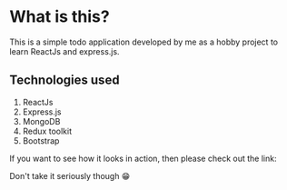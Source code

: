 # What is this?

This is a simple todo application developed by me as a hobby project to learn ReactJs and express.js.

## Technologies used

1. ReactJs
2. Express.js
3. MongoDB
4. Redux toolkit
5. Bootstrap

If you want to see how it looks in action, then please check out the link:

Don't take it seriously though 😁
